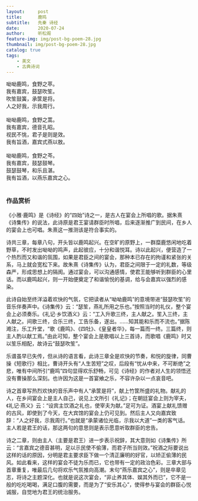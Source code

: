 ```yaml
---
layout:     post
title:      鹿鸣
subtitle:   先秦 诗经
date:       2020-07-24
author:     听松阁
feature-img: img/post-bg-poem-28.jpg
thumbnail: img/post-bg-poem-28.jpg
catalog: true
tags:
    - 美文
    - 古典诗词
---
```


呦呦鹿鸣，食野之苹。<br>
我有嘉宾，鼓瑟吹笙。<br>
吹笙鼓簧，承筐是将。<br>
人之好我，示我周行。<br>
<br>
呦呦鹿鸣，食野之蒿。<br>
我有嘉宾，德音孔昭。<br>
视民不恌，君子是则是效。<br>
我有旨酒，嘉宾式燕以敖。<br>
<br>
呦呦鹿鸣，食野之芩。<br>
我有嘉宾，鼓瑟鼓琴。<br>
鼓瑟鼓琴，和乐且湛。<br>
我有旨酒，以燕乐嘉宾之心。<br>
<br>

### 作品赏析
《小雅·鹿鸣》是《诗经》的“四始”诗之一，是古人在宴会上所唱的歌。据朱熹《诗集传》的说法，此诗原是君王宴请群臣时所唱，后来逐渐推广到民间，在乡人的宴会上也可唱。朱熹这一推测该是符合事实的。

诗共三章，每章八句，开头皆以鹿鸣起兴。在空旷的原野上，一群糜鹿悠闲地吃着野草，不时发出呦呦的鸣声，此起彼应，十分和谐悦耳。诗以此起兴，便营造了一个热烈而又和谐的氛围，如果是君臣之间的宴会，那种本已存在的拘谨和紧张的关系，马上就会宽松下来。故朱熹《诗集传》认为，君臣之间限于一定的礼数，等级森严，形成思想上的隔阂。通过宴会，可以沟通感情，使君王能够听到群臣的心里话。而以鹿鸣起兴，则一开始便奠定了和谐愉悦的基调，给与会嘉宾以强烈的感染。

此诗自始至终洋溢着欢快的气氛，它把读者从“呦呦鹿鸣”的意境带进“鼓瑟吹笙”的音乐伴奏声中。《诗集传》云：“瑟笙，燕礼所用之乐也。”按照当时的礼仪，整个宴会上必须奏乐。《礼记·乡饮酒义》云：“工入升歌三终，主人献之。笙入三终，主人献之。间歌三终，合乐三终，工告乐备，遂出。……知其能和乐而不流也。”据陈澔注，乐工升堂，“歌《鹿鸣》、《四牡》、《皇皇者华》，每一篇而一终。三篇终，则主人酌以献工焉。”由此可知，整个宴会上是歌唱以上三首诗，而歌唱《鹿鸣》时又以笙乐相配，故诗云“鼓瑟吹笙”。

乐谱虽早已失传，但从诗的语言看，此诗三章全是欢快的节奏，和悦的旋律，同曹操《短歌行》相比，曹诗开头有“人生苦短”之叹，后段有“忧从中来，不可断绝”之悲，唯有中间所引“鹿鸣”四句显得欢乐舒畅，可见《诗经》的作者对人生的领悟还没有曹操那么深刻。也许因为这是一首宴飨之乐，不容许杂以一点哀音吧。

诗之首章写热烈欢快的音乐声中有人“承筐是将”，献上竹筐所盛的礼物。献礼的人，在乡间宴会上是主人自己，说见上文所引《礼记》；在朝廷宴会上则为宰夫，《礼记·燕义》云：“设宾主饮酒之礼也，使宰夫为献。”足可为证。酒宴上献礼馈赠的古风，即使到了今天，在大宾馆的宴会上仍可见到。然后主人又向嘉宾致辞：“人之好我，示我周行。”也就是“承蒙诸位光临，示我以大道”一类的客气话。主人若是君王的话，那这两句的意思则是表示愿意听取群臣的忠告。

诗之二章，则由主人（主要是君王）进一步表示祝辞，其大意则如《诗集传》所云：“言嘉宾之德音甚明，足以示民使不偷薄，而君子所当则效。”祝酒之际要说出这样的话的原因，分明是君主要求臣下做一个清正廉明的好官，以矫正偷薄的民风。如此看来，这样的宴会不徒为乐而已，它也带有一定的政治色彩。三章大部与首章重复，唯最后几句将欢乐气氛推向高潮。末句“燕乐嘉宾之心”，则是卒章见志，将诗之主题深化。也就是说这次宴会，“非止养其体、娱其外而已”，它不是一般的吃吃喝喝，满足口腹的需要，而是为了“安乐其心”，使得参与宴会的群臣心悦诚服，自觉地为君王的统治服务。
